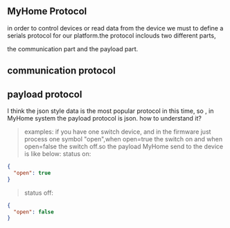## MyHome Protocol

in order to control devices or read data from the device we must to define a serials protocol for
our platform.the protocol inclouds two different parts,

the communication part and the payload part.

## communication protocol

## payload protocol

I think the json style data is the most popular protocol in this time, so , in MyHome system the
payload protocol is json.
how to understand it?

> examples: if you have one switch device, and in the firmware just process one symbol "open",when
> open=true the switch on and
> when open=false the switch off.so the payload MyHome send to the device is like below:
> status on:

```json
{
  "open": true
}
```

> status off:

```json
{
  "open": false
}
```
